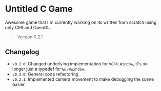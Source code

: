 # Untitled C Game

Awesome game that I'm currently working on its written from scratch using only C99 and OpenGL.

> Version 0.2.1

## Changelog

- `v0.2.0`: Changed underlying implementation for `VGFX_Window`, it's no longer just a typedef for `GLFWwindow`.
- `v0.2.0`: General code refactoring.
- `v0.2.1`: Implemented camera movement to make debugging the scene easier.

